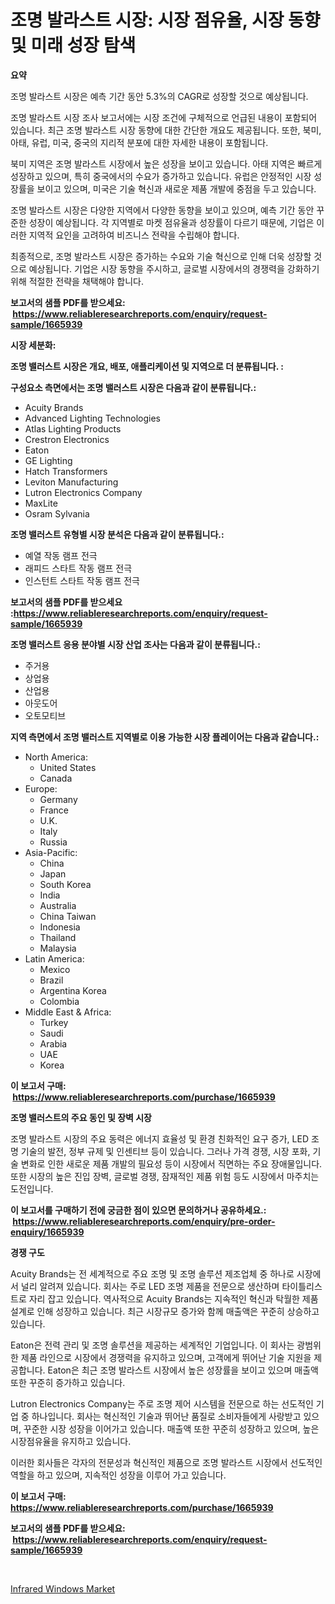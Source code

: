 <p><h1>조명 발라스트 시장: 시장 점유율, 시장 동향 및 미래 성장 탐색</h1></p><p><strong>요약</strong></p>
<p><p>조명 발라스트 시장은 예측 기간 동안 5.3%의 CAGR로 성장할 것으로 예상됩니다. </p><p>조명 발라스트 시장 조사 보고서에는 시장 조건에 구체적으로 언급된 내용이 포함되어 있습니다. 최근 조명 발라스트 시장 동향에 대한 간단한 개요도 제공됩니다. 또한, 북미, 아태, 유럽, 미국, 중국의 지리적 분포에 대한 자세한 내용이 포함됩니다. </p><p>북미 지역은 조명 발라스트 시장에서 높은 성장을 보이고 있습니다. 아태 지역은 빠르게 성장하고 있으며, 특히 중국에서의 수요가 증가하고 있습니다. 유럽은 안정적인 시장 성장률을 보이고 있으며, 미국은 기술 혁신과 새로운 제품 개발에 중점을 두고 있습니다.</p><p>조명 발라스트 시장은 다양한 지역에서 다양한 동향을 보이고 있으며, 예측 기간 동안 꾸준한 성장이 예상됩니다. 각 지역별로 마켓 점유율과 성장률이 다르기 때문에, 기업은 이러한 지역적 요인을 고려하여 비즈니스 전략을 수립해야 합니다.</p><p>최종적으로, 조명 발라스트 시장은 증가하는 수요와 기술 혁신으로 인해 더욱 성장할 것으로 예상됩니다. 기업은 시장 동향을 주시하고, 글로벌 시장에서의 경쟁력을 강화하기 위해 적절한 전략을 채택해야 합니다.</p></p>
<p><strong>보고서의 샘플 PDF를 받으세요: &nbsp;<a href="https://www.reliableresearchreports.com/enquiry/request-sample/1665939">https://www.reliableresearchreports.com/enquiry/request-sample/1665939</a></strong></p>
<p><strong>시장 세분화:</strong></p>
<p><strong> 조명 밸러스트 시장은 개요, 배포, 애플리케이션 및 지역으로 더 분류됩니다. :</strong></p>
<p><strong>구성요소 측면에서는 조명 밸러스트 시장은 다음과 같이 분류됩니다.:</strong></p>
<p><ul><li>Acuity Brands</li><li>Advanced Lighting Technologies</li><li>Atlas Lighting Products</li><li>Crestron Electronics</li><li>Eaton</li><li>GE Lighting</li><li>Hatch Transformers</li><li>Leviton Manufacturing</li><li>Lutron Electronics Company</li><li>MaxLite</li><li>Osram Sylvania</li></ul></p>
<p><strong> 조명 밸러스트 유형별 시장 분석은 다음과 같이 분류됩니다.:</strong></p>
<p><ul><li>예열 작동 램프 전극</li><li>래피드 스타트 작동 램프 전극</li><li>인스턴트 스타트 작동 램프 전극</li></ul></p>
<p><strong>보고서의 샘플 PDF를 받으세요 :<a href="https://www.reliableresearchreports.com/enquiry/request-sample/1665939">https://www.reliableresearchreports.com/enquiry/request-sample/1665939</a></strong></p>
<p><strong> 조명 밸러스트 응용 분야별 시장 산업 조사는 다음과 같이 분류됩니다.:</strong></p>
<p><ul><li>주거용</li><li>상업용</li><li>산업용</li><li>아웃도어</li><li>오토모티브</li></ul></p>
<p><strong>지역 측면에서 조명 밸러스트 지역별로 이용 가능한 시장 플레이어는 다음과 같습니다.:</strong></p>
<p><ul>
    <li>
        North America:
        <ul>
            <li>United States</li>
            <li>Canada</li>
        </ul>
    </li>
    <li>
        Europe:
        <ul>
            <li>Germany</li>
            <li>France</li>
            <li>U.K.</li>
            <li>Italy</li>
            <li>Russia</li>
        </ul>
    </li>
    <li>
        Asia-Pacific:
        <ul>
            <li>China</li>
            <li>Japan</li>
            <li>South Korea</li>
            <li>India</li>
            <li>Australia</li>
            <li>China Taiwan</li>
            <li>Indonesia</li>
            <li>Thailand</li>
            <li>Malaysia</li>
        </ul>
    </li>
    <li>
        Latin America:
        <ul>
            <li>Mexico</li>
            <li>Brazil</li>
            <li>Argentina Korea</li>
            <li>Colombia</li>
        </ul>
    </li>
    <li>
        Middle East & Africa:
        <ul>
            <li>Turkey</li>
            <li>Saudi</li>
            <li>Arabia</li>
            <li>UAE</li>
            <li>Korea</li>
        </ul>
    </li>
    </ul></p>
<p><strong>이 보고서 구매: &nbsp;<a href="https://www.reliableresearchreports.com/purchase/1665939">https://www.reliableresearchreports.com/purchase/1665939</a></strong></p>
<p><strong>조명 밸러스트의 주요 동인 및 장벽 시장</strong></p>
<p><p>조명 발라스트 시장의 주요 동력은 에너지 효율성 및 환경 친화적인 요구 증가, LED 조명 기술의 발전, 정부 규제 및 인센티브 등이 있습니다. 그러나 가격 경쟁, 시장 포화, 기술 변화로 인한 새로운 제품 개발의 필요성 등이 시장에서 직면하는 주요 장애물입니다. 또한 시장의 높은 진입 장벽, 글로벌 경쟁, 잠재적인 제품 위험 등도 시장에서 마주치는 도전입니다.</p></p>
<p><strong>이 보고서를 구매하기 전에 궁금한 점이 있으면 문의하거나 공유하세요.: &nbsp;<a href="https://www.reliableresearchreports.com/enquiry/pre-order-enquiry/1665939">https://www.reliableresearchreports.com/enquiry/pre-order-enquiry/1665939</a></strong></p>
<p><strong>경쟁 구도</strong></p>
<p><p>Acuity Brands는 전 세계적으로 주요 조명 및 조명 솔루션 제조업체 중 하나로 시장에서 널리 알려져 있습니다. 회사는 주로 LED 조명 제품을 전문으로 생산하며 타이틀리스트로 자리 잡고 있습니다. 역사적으로 Acuity Brands는 지속적인 혁신과 탁월한 제품 설계로 인해 성장하고 있습니다. 최근 시장규모 증가와 함께 매출액은 꾸준히 상승하고 있습니다.</p><p>Eaton은 전력 관리 및 조명 솔루션을 제공하는 세계적인 기업입니다. 이 회사는 광범위한 제품 라인으로 시장에서 경쟁력을 유지하고 있으며, 고객에게 뛰어난 기술 지원을 제공합니다. Eaton은 최근 조명 발라스트 시장에서 높은 성장률을 보이고 있으며 매출액 또한 꾸준히 증가하고 있습니다.</p><p>Lutron Electronics Company는 주로 조명 제어 시스템을 전문으로 하는 선도적인 기업 중 하나입니다. 회사는 혁신적인 기술과 뛰어난 품질로 소비자들에게 사랑받고 있으며, 꾸준한 시장 성장을 이어가고 있습니다. 매출액 또한 꾸준히 성장하고 있으며, 높은 시장점유율을 유지하고 있습니다.</p><p>이러한 회사들은 각자의 전문성과 혁신적인 제품으로 조명 발라스트 시장에서 선도적인 역할을 하고 있으며, 지속적인 성장을 이루어 가고 있습니다.</p></p>
<p><strong>이 보고서 구매: &nbsp; <a href="https://www.reliableresearchreports.com/purchase/1665939">https://www.reliableresearchreports.com/purchase/1665939</a></strong></p>
<p><strong>보고서의 샘플 PDF를 받으세요: &nbsp;<a href="https://www.reliableresearchreports.com/enquiry/request-sample/1665939">https://www.reliableresearchreports.com/enquiry/request-sample/1665939</a></strong><strong></strong></p>
<p>&nbsp;</p>
<p><p><a href="https://github.com/CliffMedina6/Market-Research-Report-List-4/blob/main/infrared-windows-market.md">Infrared Windows Market</a></p></p>